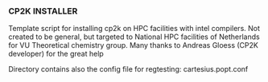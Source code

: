 ### CP2K INSTALLER ###

Template script for installing cp2k on HPC facilities with intel
compilers.  Not created to be general, but targeted to National HPC
facilities of Netherlands for VU Theoretical chemistry group.
Many thanks to Andreas Gloess (CP2K developer) for the great help

Directory contains also the config file for regtesting: cartesius.popt.conf 



